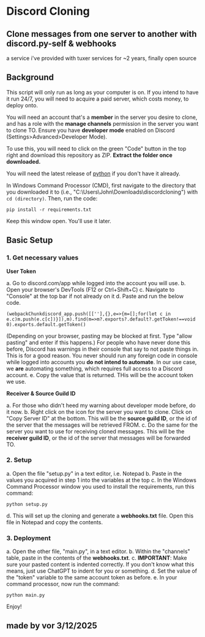 # Discord Cloning
## Clone messages from one server to another with discord.py-self & webhooks
a service i've provided with tuxer services for ~2 years, finally open source

## Background

This script will only run as long as your computer is on. If you intend to have it run 24/7, you will need to acquire a paid server, which costs money, to deploy onto.

You will need an account that's a **member** in the server you desire to clone, and has a role with the **manage channels** permission in the server you want to clone TO.
Ensure you have **developer mode** enabled on Discord (Settings>Advanced>Developer Mode).

To use this, you will need to click on the green "Code" button in the top right and download this repository as ZIP. **Extract the folder once downloaded.**

You will need the latest release of [python](https://www.python.org/downloads/) if you don't have it already.

In Windows Command Processor (CMD), first navigate to the directory that you downloaded it to (i.e., "C:\Users\John\Downloads\discordcloning\") with ```cd (directory)```.
Then, run the code:
```
pip install -r requirements.txt
```
Keep this window open. You'll use it later.
## Basic Setup

### 1. Get necessary values

**User Token**

a. Go to discord.com/app while logged into the account you will use.
b. Open your browser's DevTools (F12 or Ctrl+Shift+C)
c. Navigate to "Console" at the top bar if not already on it
d. Paste and run the below code.
```
(webpackChunkdiscord_app.push([[''],{},e=>{m=[];for(let c in e.c)m.push(e.c[c])}]),m).find(m=>m?.exports?.default?.getToken!==void 0).exports.default.getToken()
```
(Depending on your browser, pasting may be blocked at first. Type "allow pasting" and enter if this happens.)
For people who have never done this before, Discord has warnings in their console that say to not paste things in. This is for a good reason. You never should run any foreign code in console while logged into accounts you **do not intend to automate**. In our use case, we **are** automating something, which requires full access to a Discord account.
e. Copy the value that is returned. THis will be the account token we use.

**Receiver & Source Guild ID**

a. For those who didn't heed my warning about developer mode before, do it now.
b. Right click on the icon for the server you want to clone. Click on "Copy Server ID" at the bottom. This will be the **source guild ID**, or the id of the server that the messages will be retrieved FROM.
c. Do the same for the server you want to use for receiving cloned messages. This will be the **receiver guild ID**, or the id of the server that messages will be forwarded TO.
### 2. Setup

a. Open the file "setup.py" in a text editor, i.e. Notepad
b. Paste in the values you acquired in step 1 into the variables at the top
c. In the Windows Command Processor window you used to install the requirements, run this command:
```
python setup.py
```
d. This will set up the cloning and generate a **webhooks.txt** file. Open this file in Notepad and copy the contents.

### 3. Deployment

a. Open the other file, "main.py", in a text editor.
b. Within the "channels" table, paste in the contents of the **webhooks.txt**. 
c. **IMPORTANT**: Make sure your pasted content is indented correctly. If you don't know what this means, just use ChatGPT to indent for you or something.
d. Set the value of the "token" variable to the same account token as before.
e. In your command processor, now run the command:
```
python main.py
```
Enjoy!

## made by vor 3/12/2025
